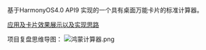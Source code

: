 基于HarmonyOS4.0 API9 实现的一个具有桌面万能卡片的标准计算器。

[应用及卡片效果展示以及实现思路](https://juejin.cn/spost/7343569488745791497)

项目复盘思维导图：
![鸿蒙计算器.png](https://p9-juejin.byteimg.com/tos-cn-i-k3u1fbpfcp/6ce2eca2bced4ef0951e270bf1c3b09a~tplv-k3u1fbpfcp-jj-mark:0:0:0:0:q75.image#?w=1349&h=1536&s=185229&e=png&b=fefefe)
